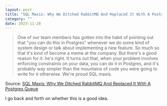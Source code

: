 ```yaml
---
layout: post
title: "SQL Maxis: Why We Ditched RabbitMQ And Replaced It With A Postgres Queue"
category: ""
date: 2023-11-28
---
```


>One of our team members has gotten into the habit of pointing out that "you can do this in Postgres" whenever we do some kind of system design or talk about implementing a new feature. So much so that it's kind of become a meme at the company. But there's a good reason for it: he's right. It turns out that, when your problem involves enforcing constraints on your data, you can do it in Postgres, and it's probably way simpler than the mountains of code you were going to write for it otherwise. We're proud SQL maxis.

Source: [SQL Maxis: Why We Ditched RabbitMQ And Replaced It With A Postgres Queue](https://www.prequel.co/blog/sql-maxis-why-we-ditched-rabbitmq-and-replaced-it-with-a-postgres-queue)

I go back and forth on whether this is a good idea.
